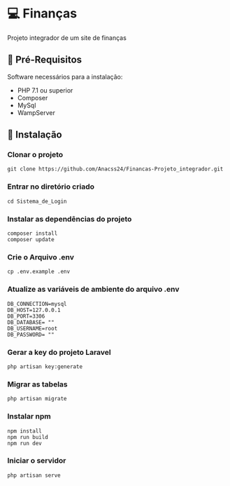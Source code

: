 


# 💻 Finanças  

Projeto integrador de um site de finanças


## 🚀 Pré-Requisitos 

Software necessários para a instalação:

<ul>
 <li>PHP 7.1 ou superior</li>
 <li>Composer</li>
 <li>MySql</li>
 <li>WampServer</li>
</ul>

## 🔧 Instalação

### Clonar o projeto
```
git clone https://github.com/Anacss24/Financas-Projeto_integrador.git 
```
### Entrar no diretório criado 
```
cd Sistema_de_Login
```
### Instalar as dependências do projeto
```
composer install
composer update
```

### Crie o Arquivo .env
```
cp .env.example .env
```
### Atualize as variáveis de ambiente do arquivo .env
```
DB_CONNECTION=mysql
DB_HOST=127.0.0.1
DB_PORT=3306
DB_DATABASE= ""
DB_USERNAME=root
DB_PASSWORD= ""
```

### Gerar a key do projeto Laravel
```
php artisan key:generate
```

### Migrar as tabelas 
```
php artisan migrate
```
### Instalar npm
```
npm install
npm run build
npm run dev
```

### Iniciar o servidor
```
php artisan serve
```
 
 








